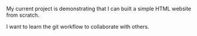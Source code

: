 My current project is demonstrating that I can built a simple HTML website from scratch.

I want to learn the git workflow to collaborate with others.